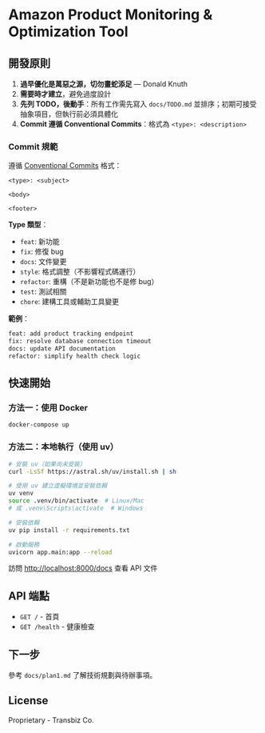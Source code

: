 # Amazon Product Monitoring & Optimization Tool

## 開發原則

1. **過早優化是萬惡之源，切勿畫蛇添足** — Donald Knuth
2. **需要時才建立**，避免過度設計
3. **先列 TODO，後動手**：所有工作需先寫入 `docs/TODO.md` 並排序；初期可接受抽象項目，但執行前必須具體化
4. **Commit 遵循 Conventional Commits**：格式為 `<type>: <description>`

### Commit 規範

遵循 [Conventional Commits](https://www.conventionalcommits.org/) 格式：

```text
<type>: <subject>

<body>

<footer>
```

**Type 類型**：

- `feat`: 新功能
- `fix`: 修復 bug
- `docs`: 文件變更
- `style`: 格式調整（不影響程式碼運行）
- `refactor`: 重構（不是新功能也不是修 bug）
- `test`: 測試相關
- `chore`: 建構工具或輔助工具變更

**範例**：

```bash
feat: add product tracking endpoint
fix: resolve database connection timeout
docs: update API documentation
refactor: simplify health check logic
```

## 快速開始

### 方法一：使用 Docker

```bash
docker-compose up
```

### 方法二：本地執行（使用 uv）

```bash
# 安裝 uv（如果尚未安裝）
curl -LsSf https://astral.sh/uv/install.sh | sh

# 使用 uv 建立虛擬環境並安裝依賴
uv venv
source .venv/bin/activate  # Linux/Mac
# 或 .venv\Scripts\activate  # Windows

# 安裝依賴
uv pip install -r requirements.txt

# 啟動服務
uvicorn app.main:app --reload
```

訪問 <http://localhost:8000/docs> 查看 API 文件

## API 端點

- `GET /` - 首頁
- `GET /health` - 健康檢查

## 下一步

參考 `docs/plan1.md` 了解技術規劃與待辦事項。

## License

Proprietary - Transbiz Co.
